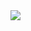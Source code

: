 


<img src="https://github.com/pialashkari23/ChitChat-login-page/assets/139000789/7cc4a132-b056-4cce-9ff8-7c5b2972b16f">

